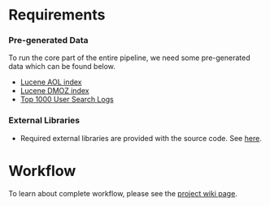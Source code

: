 # Requirements

### Pre-generated Data

To run the core part of the entire pipeline, we need some pre-generated data which can be found below.
* [Lucene AOL index](https://drive.google.com/a/virginia.edu/file/d/0B8ZGlkqDw7hFMGZkVF9FSUtqMW8/view?usp=sharing)
* [Lucene DMOZ index](https://drive.google.com/a/virginia.edu/file/d/0B8ZGlkqDw7hFMGZkVF9FSUtqMW8/view?usp=sharing)
* [Top 1000 User Search Logs](https://github.com/wasiahmad/intent_aware_privacy_protection_in_pws/blob/master/source_code/data/user_search_logs.zip)

### External Libraries

* Required external libraries are provided with the source code. See [here](https://github.com/wasiahmad/intent_aware_privacy_protection_in_pws/tree/master/source_code/libraries).

# Workflow

To learn about complete workflow, please see the [project wiki page](https://github.com/wasiahmad/intent_aware_privacy_protection_in_pws/wiki/How-Full-Pipeline-Works).



